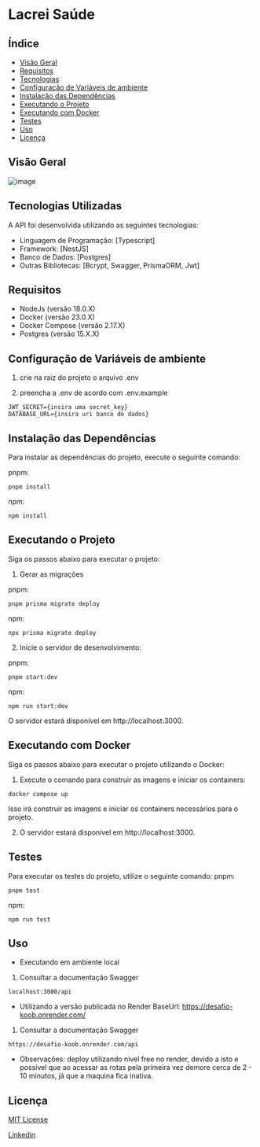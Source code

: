 # Lacrei Saúde


## Índice

- [Visão Geral](#visão-geral)
- [Requisitos](#requisitos)
- [Tecnologias](#tecnologias-utilizadas)
- [Configuração de Variáveis de ambiente ](#configuração-de-variáveis-de-ambiente)
- [Instalação das Dependências](#instalação-das-dependências)
- [Executando o Projeto](#executando-o-projeto)
- [Executando com Docker](#executando-com-docker)
- [Testes](#testes)
- [Uso](#uso)
- [Licença](#licença)


## Visão Geral
![image](https://github.com/victorcazuriaga/koob_social_midia/assets/47061852/b8033446-2a1b-4f16-87f7-4e57add5ad02)



## Tecnologias Utilizadas
A API foi desenvolvida utilizando as seguintes tecnologias:

- Linguagem de Programação: [Typescript]
- Framework: [NestJS]
- Banco de Dados: [Postgres]
- Outras Bibliotecas: [Bcrypt, Swagger, PrismaORM, Jwt]



## Requisitos

- NodeJs (versão 18.0.X)
- Docker (versão 23.0.X)
- Docker Compose (versão 2.17.X)
- Postgres (versão 15.X.X)


## Configuração de Variáveis de ambiente
1. crie na raiz do projeto o arquivo .env

2. preencha a .env de acordo com .env.example
   
```
JWT_SECRET={insira uma secret_key}
DATABASE_URL={insira uri banco de dados}

```

## Instalação das Dependências
Para instalar as dependências do projeto, execute o seguinte comando:

pnpm: 
```
pnpm install

```
npm: 
```
npm install

```

## Executando o Projeto
Siga os passos abaixo para executar o projeto:

1. Gerar as migrações

pnpm: 
```
pnpm prisma migrate deploy

```
npm: 
```
npx prisma migrate deploy

```
2. Inicie o servidor de desenvolvimento:

pnpm: 
```
pnpm start:dev

```
npm: 
```
npm run start:dev
```
O servidor estará disponível em http://localhost:3000.

## Executando com Docker
Siga os passos abaixo para executar o projeto utilizando o Docker:

1. Execute o comando para construir as imagens e iniciar os containers:

```
docker compose up
```
Isso irá construir as imagens e iniciar os containers necessários para o projeto.

2. O servidor estará disponível em http://localhost:3000.

## Testes
Para executar os testes do projeto, utilize o seguinte comando:
pnpm: 
```
pnpm test

```
npm: 
```
npm run test

```

## Uso
- Executando em ambiente local
1. Consultar a documentação Swagger
```
localhost:3000/api
```

- Utilizando a versão publicada no Render
BaseUrl: https://desafio-koob.onrender.com/
1. Consultar a documentação Swagger
```
https://desafio-koob.onrender.com/api
```
* Observações: deploy utilizando nivel free no render, devido a isto e possível que ao acessar as rotas pela primeira vez demore cerca de  2 - 10 minutos,
já que a maquina fica inativa. 
## Licença
[MIT License](LICENSE)

[Linkedin](https://www.linkedin.com/in/victorcazuriaga/)
